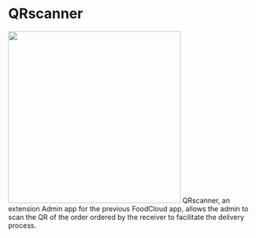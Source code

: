 # QRscanner
<img src="app/src/main/res/drawable/logo" width="350">
QRscanner, an extension Admin app for the previous FoodCloud app, allows the admin to scan the QR of the order ordered by the receiver to facilitate the delivery process.
